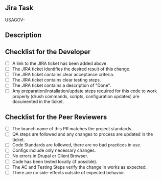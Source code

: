 <!--- Provide a general summary of your changes in the title above -->
## Jira Task
<!--- Provide a link to the Jira ticket -->
USAGOV-

## Description
<!--- Describe your changes in detail -->

## Checklist for the Developer
<!--- Go over all the following points, and put an `x` in all the boxes that apply. -->
<!--- If you're unsure about any of these, don't hesitate to ask for help! -->
- [ ] A link to the JIRA ticket has been added above.
- [ ] The JIRA ticket identifies the desired result of this change.
- [ ] The JIRA ticket contains clear acceptance criteria.
- [ ] The JIRA ticket contains clear testing steps.
- [ ] The JIRA ticket contains a description of "Done".
- [ ] Any preparation/installation/update steps required for this code to work properly (drush commands, scripts, configuration updates) are documented in the ticket.

## Checklist for the Peer Reviewers
- [ ] The branch name of this PR matches the project standards.
- [ ] QA steps are followed and any changes to process are updated in the ticket.
- [ ] Code Standards are followed, there are no bad practices in use.
- [ ] Configs include only necessary changes.
- [ ] No errors in Drupal or Client Browser.
- [ ] Code has been tested locally (if possible).
- [ ] The AC and Testing Steps verify the change in works as expected.
- [ ] There are no side-effects outside of expected behavior.
